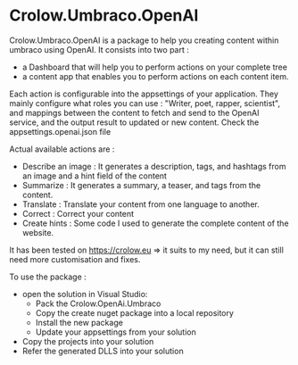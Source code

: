 # Crolow.Umbraco.OpenAI
Crolow.Umbraco.OpenAI is a package to help you creating content within umbraco using OpenAI.
It consists into two part : 
- a Dashboard that will help you to perform actions on your complete tree
- a content app that enables you to perform actions on each content item.

Each action is configurable into the appsettings of your application. They mainly configure what roles you can use : "Writer, poet, rapper, scientist", and mappings between the content to fetch and send to the OpenAI service, and the output result to updated or new content. Check the appsettings.openai.json file

Actual available actions are :
- Describe an image : It generates a description, tags, and hashtags from an image and a hint field of the content
- Summarize : It generates a summary, a teaser, and tags from the content.
- Translate : Translate your content from one language to another.
- Correct : Correct your content
- Create hints : Some code I used to generate the complete content of the website.

It has been tested on https://crolow.eu => it suits to my need, but it can still need more customisation and fixes.

To use the package :
- open the solution in Visual Studio:
  - Pack the Crolow.OpenAi.Umbraco
  - Copy the create nuget package into a local repository
  - Install the new package
  - Update your appsettings from your solution
- Copy the projects into your solution
- Refer the generated DLLS into your solution
